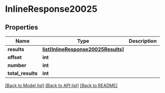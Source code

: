 # InlineResponse20025

## Properties
Name | Type | Description | Notes
------------ | ------------- | ------------- | -------------
**results** | [**list[InlineResponse20025Results]**](InlineResponse20025Results.md) |  | 
**offset** | **int** |  | 
**number** | **int** |  | 
**total_results** | **int** |  | 

[[Back to Model list]](../README.md#documentation-for-models) [[Back to API list]](../README.md#documentation-for-api-endpoints) [[Back to README]](../README.md)



